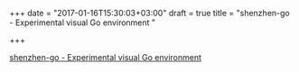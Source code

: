 +++
date = "2017-01-16T15:30:03+03:00"
draft = true
title = "shenzhen-go - Experimental visual Go environment "

+++

<p><a href="https://t.co/J9kADw4eb8">shenzhen-go - Experimental visual Go environment </a></p>

